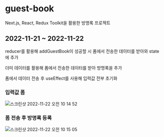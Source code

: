 # guest-book
Next.js, React, Redux Toolkit을 활용한 방명록 프로젝트

## 2022-11-21 ~ 2022-11-22
reducer를 활용해 addGuestBook이 성공할 시 폼에서 전송한 데이터를 받아와 state에 추가

더미 데이터를 활용해 폼에서 전송한 데이터를 받아 방명록을 추가

폼에서 데이터 전송 후 useEffect를 사용해 입력값 전부 초기화

### 입력값 폼
![스크린샷 2022-11-22 오전 10 14 52](https://user-images.githubusercontent.com/73627446/203190556-2bbfb296-ab05-471e-a52a-370ba16fda31.png)

### 폼 전송 후 방명록 등록
![스크린샷 2022-11-22 오전 10 15 05](https://user-images.githubusercontent.com/73627446/203190604-ef54cd90-596e-450f-b73b-b74390ad49c9.png)

